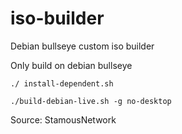 # iso-builder
Debian bullseye custom iso builder

Only build on debian bullseye

`` ./ install-dependent.sh ``

`` ./build-debian-live.sh -g no-desktop ``

Source: StamousNetwork
